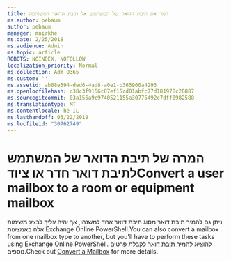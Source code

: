 ```yaml
---
title: המר את תיבת הדואר של המשתמש אל תיבת הדואר המשותפת
ms.author: pebaum
author: pebaum
manager: mnirkhe
ms.date: 2/25/2018
ms.audience: Admin
ms.topic: article
ROBOTS: NOINDEX, NOFOLLOW
localization_priority: Normal
ms.collection: Adm_O365
ms.custom: ''
ms.assetid: ab08e594-ded6-4ad8-a0e1-b365960a4293
ms.openlocfilehash: c38c3f9156c87ef15cd01abfc77d181978c28887
ms.sourcegitcommit: 03a156a9c9740521155a30775492c7dff0982588
ms.translationtype: MT
ms.contentlocale: he-IL
ms.lasthandoff: 03/22/2019
ms.locfileid: "30762749"
---
```

# <a name="convert-a-user-mailbox-to-a-room-or-equipment-mailbox"></a><span data-ttu-id="94db2-102">המרה של תיבת הדואר של המשתמש לתיבת דואר חדר או ציוד</span><span class="sxs-lookup"><span data-stu-id="94db2-102">Convert a user mailbox to a room or equipment mailbox</span></span>

<span data-ttu-id="94db2-103">ניתן גם להמיר תיבת דואר מסוג תיבת דואר אחד למשנהו, אך יהיה עליך לבצע משימות אלה באמצעות Exchange Online PowerShell.</span><span class="sxs-lookup"><span data-stu-id="94db2-103">You can also convert a mailbox from one mailbox type to another, but you'll have to perform these tasks using Exchange Online PowerShell.</span></span> <span data-ttu-id="94db2-104">להוציא [להמיר תיבת דואר](https://go.microsoft.com/fwlink/p/?LinkId=832875) לקבלת פרטים נוספים.</span><span class="sxs-lookup"><span data-stu-id="94db2-104">Check out [Convert a Mailbox](https://go.microsoft.com/fwlink/p/?LinkId=832875) for more details.</span></span> 
  


